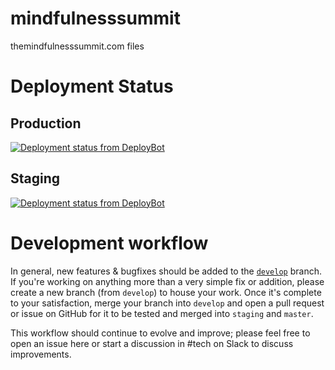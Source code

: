 # mindfulnesssummit
themindfulnesssummit.com files

# Deployment Status

## Production
[![Deployment status from DeployBot](https://the-mindfulness-summit.deploybot.com/badge/56046448035136/49593.svg)](http://deploybot.com)

## Staging
[![Deployment status from DeployBot](https://the-mindfulness-summit.deploybot.com/badge/02267418013176/49343.svg)](http://deploybot.com)

# Development workflow

In general, new features & bugfixes should be added to the [`develop`](https://github.com/mattdxx/mindfulnesssummit/tree/develop) branch. If you're working on anything more than a very simple fix or addition, please create a new branch (from `develop`) to house your work. Once it's complete to your satisfaction, merge your branch into `develop` and open a pull request or issue on GitHub for it to be tested and merged into `staging` and `master`.

This workflow should continue to evolve and improve; please feel free to open an issue here or start a discussion in #tech on Slack to discuss improvements.